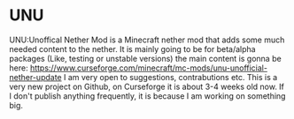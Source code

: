 # UNU
UNU:Unoffical Nether Mod is a Minecraft nether mod that adds some much needed content to the nether.
It is mainly going to be for beta/alpha packages (Like, testing or unstable versions) the main content is gonna be here:
https://www.curseforge.com/minecraft/mc-mods/unu-unofficial-nether-update
I am very open to suggestions, contrabutions etc.
This is a very new project on Github, on Curseforge it is about 3-4 weeks old now.
If I don't publish anything frequently, it is because I am working on something big.
